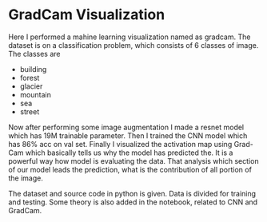 # GradCam Visualization

Here I performed a mahine learning visualization named as gradcam. The dataset is on a classification problem, which consists of 6 classes of image. The classes are    
+ building
+ forest
+ glacier
+ mountain
+ sea
+ street     

Now after performing some image augmentation I made a resnet model which has 19M trainable parameter. Then I trained the CNN model which has 86% acc on val set. Finally I visualized the activation map using Grad-Cam which basically tells us why the model has predicted the. It is a powerful way how model is evaluating the data. That analysis which section of our model leads the prediction, what is  the contribution of all portion of the image.    

The dataset and source code in python is given. Data is divided for training and testing. Some theory is also added in the notebook, related to CNN and GradCam.
